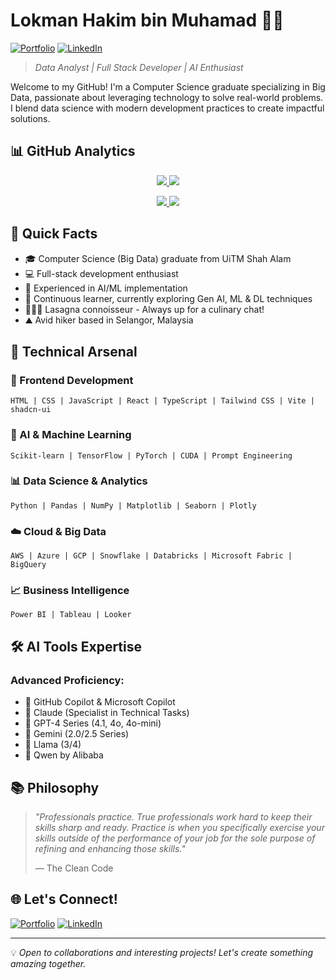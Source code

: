# Lokman Hakim bin Muhamad 👨‍💻

[![Portfolio](https://img.shields.io/badge/Portfolio-lokmanportfolio.netlify.app-blue?style=flat&logo=google-chrome)](https://lokmanportfolio.netlify.app/)
[![LinkedIn](https://img.shields.io/badge/LinkedIn-Lokman_Hakim-blue?style=flat&logo=linkedin)](https://www.linkedin.com/in/lokman-hakim-muhd)

> *Data Analyst | Full Stack Developer | AI Enthusiast*

Welcome to my GitHub! I'm a Computer Science graduate specializing in Big Data, passionate about leveraging technology to solve real-world problems. I blend data science with modern development practices to create impactful solutions.

## 📊 GitHub Analytics

<p align="center">
  <a href="https://github.com/anuraghazra/github-readme-stats#gh-dark-mode-only">
    <img src="https://github-readme-stats.vercel.app/api?username=One0385&show_icons=true&theme=algolia#gh-dark-mode-only" />
  </a>
  <a href="https://github.com/anuraghazra/github-readme-stats#gh-light-mode-only">
    <img src="https://github-readme-stats.vercel.app/api?username=One0385&show_icons=true&theme=swift#gh-light-mode-only" />
  </a>
</p>

<p align="center">
  <a href="https://github.com/anuraghazra/convoychat#gh-dark-mode-only">
    <img src="https://github-readme-stats.vercel.app/api/top-langs?username=One0385&layout=compact&theme=algolia&langs_count=8&card_width=320#gh-dark-mode-only" />
  </a>
  <a href="https://github.com/anuraghazra/convoychat#gh-light-mode-only">
    <img src="https://github-readme-stats.vercel.app/api/top-langs?username=One0385&layout=compact&theme=swift&langs_count=8&card_width=320#gh-light-mode-only" />
  </a>
</p>

## 🚀 Quick Facts

- 🎓 Computer Science (Big Data) graduate from UiTM Shah Alam
- 💻 Full-stack development enthusiast
- 🤖 Experienced in AI/ML implementation
- 🌱 Continuous learner, currently exploring Gen AI, ML & DL techniques
- 👨🏻‍🍳 Lasagna connoisseur - Always up for a culinary chat!
- ⛰️ Avid hiker based in Selangor, Malaysia

## 💼 Technical Arsenal

### 🎨 Frontend Development
```
HTML | CSS | JavaScript | React | TypeScript | Tailwind CSS | Vite | shadcn-ui
```

### 🤖 AI & Machine Learning
```
Scikit-learn | TensorFlow | PyTorch | CUDA | Prompt Engineering
```

### 📊 Data Science & Analytics
```
Python | Pandas | NumPy | Matplotlib | Seaborn | Plotly
```

### ☁️ Cloud & Big Data
```
AWS | Azure | GCP | Snowflake | Databricks | Microsoft Fabric | BigQuery
```

### 📈 Business Intelligence
```
Power BI | Tableau | Looker
```

## 🛠️ AI Tools Expertise

### Advanced Proficiency:
- 🤖 GitHub Copilot & Microsoft Copilot
- 🧠 Claude (Specialist in Technical Tasks)
- 💬 GPT-4 Series (4.1, 4o, 4o-mini)
- 🌟 Gemini (2.0/2.5 Series)
- 🦙 Llama (3/4)
- 🔮 Qwen by Alibaba

## 📚 Philosophy

> *"Professionals practice. True professionals work hard to keep their skills sharp and ready. Practice is when you specifically exercise your skills outside of the performance of your job for the sole purpose of refining and enhancing those skills."*
> 
> — The Clean Code

## 🌐 Let's Connect!

[![Portfolio](https://img.shields.io/badge/Portfolio-lokmanportfolio.netlify.app-blue?style=for-the-badge&logo=google-chrome)](https://lokmanportfolio.netlify.app/)
[![LinkedIn](https://img.shields.io/badge/LinkedIn-Lokman_Hakim-blue?style=for-the-badge&logo=linkedin)](https://www.linkedin.com/in/lokman-hakim-muhd)

---

💡 *Open to collaborations and interesting projects! Let's create something amazing together.*
